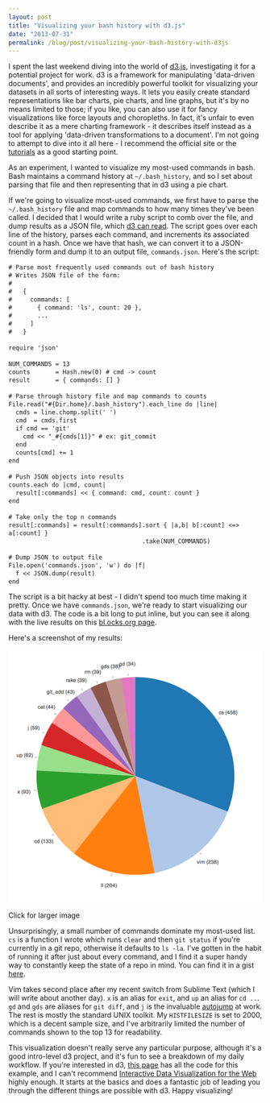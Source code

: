 ```yaml
---
layout: post
title: "Visualizing your bash history with d3.js"
date: "2013-07-31"
permalink: /blog/post/visualizing-your-bash-history-with-d3js
---
```


I spent the last weekend diving into the world of [d3.js](http://d3js.org/), investigating it for a potential project for work. d3 is a framework for manipulating 'data-driven documents', and provides an incredibly powerful toolkit for visualizing your datasets in all sorts of interesting ways. It lets you easily create standard representations like bar charts, pie charts, and line graphs, but it's by no means limited to those; if you like, you can also use it for fancy visualizations like force layouts and choropleths. In fact, it's unfair to even describe it as a mere charting framework - it describes itself instead as a tool for applying 'data-driven transformations to a document'. I'm not going to attempt to dive into it all here - I recommend the official site or the [tutorials](https://github.com/mbostock/d3/wiki/Tutorials) as a good starting point.

<break />

As an experiment, I wanted to visualize my most-used commands in bash. Bash maintains a command history at `~/.bash_history`, and so I set about parsing that file and then representing that in d3 using a pie chart.

If we're going to visualize most-used commands, we first have to parse the `~/.bash_history` file and map commands to how many times they've been called. I decided that I would write a ruby script to comb over the file, and dump results as a JSON file, which [d3 can read](https://github.com/mbostock/d3/wiki/Requests). The script goes over each line of the history, parses each command, and increments its associated count in a hash. Once we have that hash, we can convert it to a JSON-friendly form and dump it to an output file, `commands.json`. Here's the script:

<pre class="prettyprint lang-ruby"><code># Parse most frequently used commands out of bash history
# Writes JSON file of the form:
#
#   {
#     commands: [
#       { command: 'ls', count: 20 },
#       ...
#     ]
#   }

require 'json'

NUM_COMMANDS = 13
counts       = Hash.new(0) # cmd -> count
result       = { commands: [] }

# Parse through history file and map commands to counts
File.read("#{Dir.home}/.bash_history").each_line do |line|
  cmds = line.chomp.split(' ')
  cmd  = cmds.first
  if cmd == 'git'
    cmd << "_#{cmds[1]}" # ex: git_commit
  end
  counts[cmd] += 1
end

# Push JSON objects into results
counts.each do |cmd, count|
  result[:commands] << { command: cmd, count: count }
end

# Take only the top n commands
result[:commands] = result[:commands].sort { |a,b| b[:count] <=> a[:count] }
                                     .take(NUM_COMMANDS)

# Dump JSON to output file
File.open('commands.json', 'w') do |f|
  f << JSON.dump(result)
end
</code></pre>

The script is a bit hacky at best - I didn't spend too much time making it pretty. Once we have `commands.json`, we're ready to start visualizing our data with d3. The code is a bit long to put inline, but you can see it along with the live results on this [bl.ocks.org page](http://bl.ocks.org/andrewberls/6110861).

Here's a screenshot of my results:

<a href="/images/posts/bash_piechart.png"><img src="/images/posts/bash_piechart.png" alt="bash piechart" /></a>
<p class="img-caption">Click for larger image</p>

Unsurprisingly, a small number of commands dominate my most-used list. `cs` is a function I wrote which runs `clear` and then `git status` if you're currently in a git repo, otherwise it defaults to `ls -la`. I've gotten in the habit of running it after just about every command, and I find it a super handy way to constantly keep the state of a repo in mind. You can find it in a gist [here](https://gist.github.com/andrewberls/6119868).

Vim takes second place after my recent switch from Sublime Text (which I will write about another day). `x` is an alias for `exit`, and `up` an alias for `cd ..`. `gd` and `gds` are aliases for `git diff`, and `j` is the invaluable [autojump](https://github.com/joelthelion/autojump) at work. The rest is mostly the standard UNIX toolkit. My `HISTFILESIZE` is set to 2000, which is a decent sample size, and I've arbitrarily limited the number of commands shown to the top 13 for readability.

This visualization doesn't really serve any particular purpose, although it's a good intro-level d3 project, and it's fun to see a breakdown of my daily workflow. If you're interested in d3, [this page](http://bl.ocks.org/andrewberls/6110861) has all the code for this example, and I can't recommend [Interactive Data Visualization for the Web](http://chimera.labs.oreilly.com/books/1230000000345/index.html) highly enough. It starts at the basics and does a fantastic job of leading you through the different things are possible with d3. Happy visualizing!
